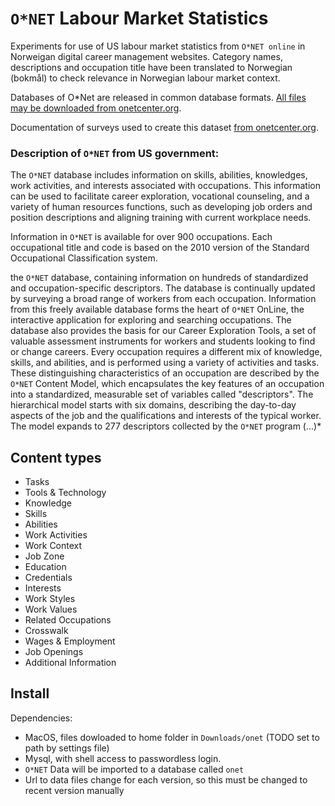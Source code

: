 # `O*NET` Labour Market Statistics

Experiments for use of US labour market statistics from `O*NET online` in Norweigan digital career management websites. Category names, descriptions and occupation title have been translated to Norwegian (bokmål) to check relevance in Norwegian labour market context. 

Databases of O*Net are released in common database formats. [All files may be downloaded from onetcenter.org](https://www.onetcenter.org/database.html#individual-files). 

Documentation of surveys used to create this dataset [from onetcenter.org](https://www.onetcenter.org/questionnaires.html).



### Description of `O*NET` from US government: 

The `O*NET` database includes information on skills, abilities, knowledges, work activities, and interests associated with occupations. This information can be used to facilitate career exploration, vocational counseling, and a variety of human resources functions, such as developing job orders and position descriptions and aligning training with current workplace needs.

Information in `O*NET` is available for over 900 occupations. 
Each occupational title and code is based on the 2010 version of the Standard Occupational Classification system.


the `O*NET` database, containing information on hundreds of standardized and occupation-specific descriptors. The database is continually updated by surveying a broad range of workers from each occupation. Information from this freely available database forms the heart of `O*NET` OnLine, the interactive application for exploring and searching occupations. The database also provides the basis for our Career Exploration Tools, a set of valuable assessment instruments for workers and students looking to find or change careers. Every occupation requires a different mix of knowledge, skills, and abilities, and is performed using a variety of activities and tasks. These distinguishing characteristics of an occupation are described by the `O*NET` Content Model, which encapsulates the key features of an occupation into a standardized, measurable set of variables called "descriptors". The hierarchical model starts with six domains, describing the day-to-day aspects of the job and the qualifications and interests of the typical worker. The model expands to 277 descriptors collected by the `O*NET` program (...)*


## Content types  
* Tasks
* Tools & Technology
* Knowledge
* Skills
* Abilities
* Work Activities
* Work Context
* Job Zone
* Education
* Credentials
* Interests
* Work Styles
* Work Values
* Related Occupations
* Crosswalk
* Wages & Employment
* Job Openings
* Additional Information



## Install 
Dependencies:  
* MacOS, files dowloaded to home folder in `Downloads/onet` (TODO set to path by settings file)
* Mysql, with shell access to passwordless login. 
* `O*NET` Data will be imported to a database called `onet` 
* Url to data files change for each version, so this must be changed to recent version manually


